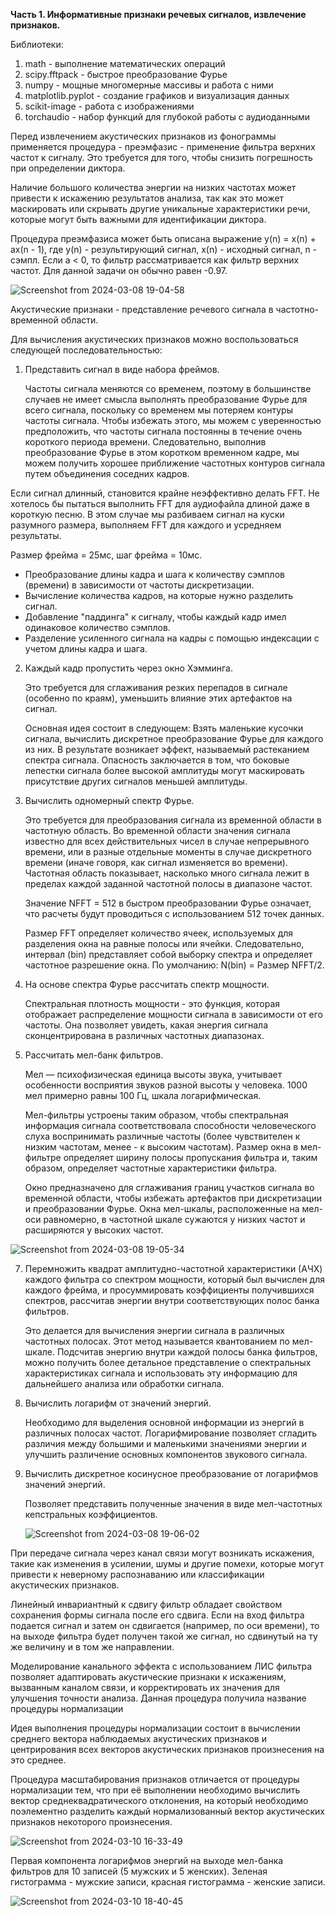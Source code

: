 **Часть 1. Информативные признаки речевых сигналов, извлечение признаков.**

  Библиотеки:
1. math - выполнение математических операций
2. scipy.fftpack - быстрое преобразование Фурье
3. numpy - мощные многомерные массивы и работа с ними
4. matplotlib.pyplot - создание графиков и визуализация данных
5. scikit-image - работа с изображениями
6. torchaudio - набор функций для глубокой работы с аудиоданными

Перед извлечением акустических признаков из фонограммы применяется процедура - преэмфазис - применение фильтра верхних частот к сигналу. Это требуется для того, чтобы снизить погрешность при определении диктора.

Наличие большого количества энергии на низких частотах может привести к искажению результатов анализа, так как это может маскировать или скрывать другие уникальные характеристики речи, которые могут быть важными для идентификации диктора.

Процедура преэмфазиса может быть описана выражение y(n) = x(n) + ax(n - 1), где y(n) - результирующий сигнал, x(n) - исходный сигнал, n - сэмпл. Если a < 0, то фильтр рассматривается как фильтр верхних частот. Для данной задачи он обычно равен -0.97.

![Screenshot from 2024-03-08 19-04-58](https://github.com/H1ghN0on/speaker-recognition-practice/assets/65870074/f70e115a-3a57-4319-8c90-38076d5684e6)


Акустические признаки - представление речевого сигнала в частотно-временной области.

Для вычисления акустических признаков можно воспользоваться следующей последовательностью:

1. Представить сигнал в виде набора фреймов.
   
   Частоты сигнала меняются со временем, поэтому в большинстве случаев не имеет смысла выполнять преобразование Фурье для всего сигнала, поскольку со временем мы потеряем контуры частоты сигнала. Чтобы избежать этого, мы можем с уверенностью предположить, что частоты сигнала постоянны в течение очень короткого периода времени. Следовательно, выполнив преобразование Фурье в этом коротком временном кадре, мы можем получить хорошее приближение частотных контуров сигнала путем объединения соседних кадров.

  Если сигнал длинный, становится крайне неэффективно делать FFT. Не хотелось бы пытаться выполнить FFT для аудиофайла длиной даже в короткую песню. В этом случае мы разбиваем сигнал на куски разумного размера, выполняем FFT для каждого и усредняем результаты.

   Размер фрейма = 25мс, шаг фрейма = 10мс.

  - Преобразование длины кадра и шага к количеству сэмплов (времени) в зависимости от частоты дискретизации.
  - Вычисление количества кадров, на которые нужно разделить сигнал.
  - Добавление "паддинга" к сигналу, чтобы каждый кадр имел одинаковое количество сэмплов.
  - Разделение усиленного сигнала на кадры с помощью индексации с учетом длины кадра и шага.
   
2. Каждый кадр пропустить через окно Хэмминга.

   Это требуется для сглаживания резких перепадов в сигнале (особенно по краям), уменьшить влияние этих артефактов на сигнал.

   Основная идея состоит в следующем: Взять маленькие кусочки сигнала, вычислить дискретное преобразование Фурье для каждого из них. В результате возникает эффект, называемый растеканием спектра сигнала. Опасность заключается в том, что боковые лепестки сигнала более высокой амплитуды могут маскировать присутствие других сигналов меньшей амплитуды.
   
4. Вычислить одномерный спектр Фурье.

    Это требуется для преобразования сигнала из временной области в частотную область. Во временной области значения сигнала известно для всех действительных чисел в случае непрерывного времени, или в разные отдельные моменты в случае дискретного времени (иначе говоря, как сигнал изменяется во времени). Частотная область показывает, насколько много сигнала лежит в пределах каждой заданной частотной полосы в диапазоне частот.
   
   Значение NFFT = 512 в быстром преобразовании Фурье означает, что расчеты будут проводиться с использованием 512 точек данных.
   
   Размер FFT определяет количество ячеек, используемых для разделения окна на равные полосы или ячейки. Следовательно, интервал (bin) представляет собой выборку спектра и определяет частотное разрешение окна. По умолчанию: N(bin) = Размер NFFT/2.
   
5. На основе спектра Фурье рассчитать спектр мощности.
   
     Спектральная плотность мощности - это функция, которая отображает распределение мощности сигнала в зависимости от его частоты. Она позволяет увидеть, какая энергия сигнала сконцентрирована в различных частотных диапазонах. 
   
6. Рассчитать мел-банк фильтров.
  
     Мел — психофизическая единица высоты звука, учитывает особенности восприятия звуков разной высоты у человека. 1000 мел примерно равны 100 Гц, шкала логарифмическая.

     Мел-фильтры устроены таким образом, чтобы спектральная информация сигнала соответствовала способности человеческого слуха воспринимать различные частоты (более чувствителен к низким частотам, менее - к высоким частотам). Размер окна в мел-фильтре определяет ширину полосы пропускания фильтра и, таким образом, определяет частотные характеристики фильтра.

   Окно предназначено для сглаживания границ участков сигнала во временной области, чтобы избежать артефактов при дискретизации и преобразовании Фурье. Окна мел-шкалы, расположенные на мел-оси равномерно, в частотной шкале сужаются у низких частот и расширяются у высоких частот.

  ![Screenshot from 2024-03-08 19-05-34](https://github.com/H1ghN0on/speaker-recognition-practice/assets/65870074/5addd88f-4c3c-48b3-8466-2ef923a74d79)


7. Перемножить квадрат амплитудно-частотной характеристики (АЧХ) каждого фильтра со спектром мощности, который был вычислен для каждого фрейма, и просуммировать коэффициенты получившихся спектров, рассчитав энергии внутри соответствующих полос банка фильтров.
  
    Это делается для вычисления энергии сигнала в различных частотных полосах. Этот метод называется квантованием по мел-шкале. Подсчитав энергию внутри каждой полосы банка фильтров, можно получить более детальное представление о спектральных характеристиках сигнала и использовать эту информацию для дальнейшего анализа или обработки сигнала.

8. Вычислить логарифм от значений энергий.

    Необходимо для выделения основной информации из энергий в различных полосах частот. Логарифмирование позволяет сгладить различия между большими и маленькими значениями энергии и улучшить различение основных компонентов звукового сигнала.

9. Вычислить дискретное косинусное преобразование от логарифмов значений энергий.

     Позволяет представить полученные значения в виде мел-частотных кепстральных коэффициентов.

   ![Screenshot from 2024-03-08 19-06-02](https://github.com/H1ghN0on/speaker-recognition-practice/assets/65870074/93c70128-df10-42d3-ab6a-787a58c4840b)

При передаче сигнала через канал связи могут возникать искажения, такие как изменения в усилении, шумы и другие помехи, которые могут привести к неверному распознаванию или классификации акустических признаков.

Линейный инвариантный к сдвигу фильтр обладает свойством сохранения формы сигнала после его сдвига. Если на вход фильтра подается сигнал и затем он сдвигается (например, по оси времени), то на выходе фильтра будет получен такой же сигнал, но сдвинутый на ту же величину и в том же направлении. 

Моделирование канального эффекта с использованием ЛИС фильтра позволяет адаптировать акустические признаки к искажениям, вызванным каналом связи, и корректировать их значения для улучшения точности анализа. Данная процедура получила название процедуры нормализации

Идея выполнения процедуры нормализации состоит в вычислении среднего вектора наблюдаемых акустических признаков и центрирования всех векторов акустических признаков произнесения на это среднее.

Процедура масштабирования признаков отличается от процедуры нормализации тем, что при её выполнении необходимо вычислить вектор среднеквадратического отклонения, на который необходимо поэлементно разделить каждый нормализованный вектор акустических признаков некоторого произнесения.

  ![Screenshot from 2024-03-10 16-33-49](https://github.com/H1ghN0on/speaker-recognition-practice/assets/65870074/cf5a7f64-f9b0-4300-ad98-00fba7afa8e9)

Первая компонента логарифмов энергий на выходе мел-банка фильтров для 10 записей (5 мужских и 5 женских). Зеленая гистограмма - мужские записи, красная гистограмма - женские записи.

![Screenshot from 2024-03-10 18-40-45](https://github.com/H1ghN0on/speaker-recognition-practice/assets/65870074/99f62797-1a52-47f1-ab21-f806a4a3495d)
